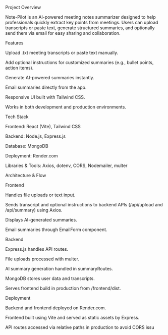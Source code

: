 Project Overview

Note-Pilot is an AI-powered meeting notes summarizer designed to help professionals quickly extract key points from meetings. Users can upload transcripts or paste text, generate structured summaries, and optionally send them via email for easy sharing and collaboration.

Features

Upload .txt meeting transcripts or paste text manually.

Add optional instructions for customized summaries (e.g., bullet points, action items).

Generate AI-powered summaries instantly.

Email summaries directly from the app.

Responsive UI built with Tailwind CSS.

Works in both development and production environments.

Tech Stack

Frontend: React (Vite), Tailwind CSS

Backend: Node.js, Express.js

Database: MongoDB

Deployment: Render.com

Libraries & Tools: Axios, dotenv, CORS, Nodemailer, multer

Architecture & Flow

Frontend

Handles file uploads or text input.

Sends transcript and optional instructions to backend APIs (/api/upload and /api/summary) using Axios.

Displays AI-generated summaries.

Email summaries through EmailForm component.

Backend

Express.js handles API routes.

File uploads processed with multer.

AI summary generation handled in summaryRoutes.

MongoDB stores user data and transcripts.

Serves frontend build in production from /frontend/dist.

Deployment

Backend and frontend deployed on Render.com.

Frontend built using Vite and served as static assets by Express.

API routes accessed via relative paths in production to avoid CORS issu
